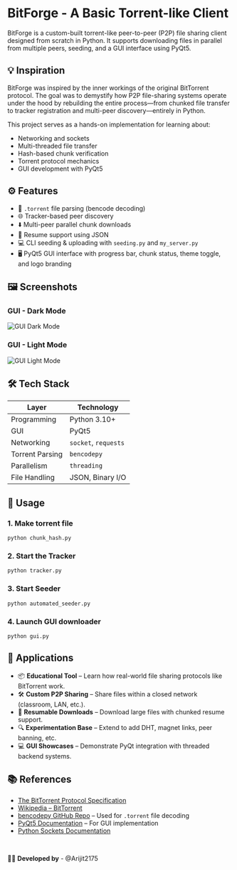 # BitForge - A Basic Torrent-like Client

BitForge is a custom-built torrent-like peer-to-peer (P2P) file sharing client designed from scratch in Python. It supports downloading files in parallel from multiple peers, seeding, and a GUI interface using PyQt5.


## 💡 Inspiration

BitForge was inspired by the inner workings of the original BitTorrent protocol. The goal was to demystify how P2P file-sharing systems operate under the hood by rebuilding the entire process—from chunked file transfer to tracker registration and multi-peer discovery—entirely in Python.

This project serves as a hands-on implementation for learning about:

- Networking and sockets
- Multi-threaded file transfer
- Hash-based chunk verification
- Torrent protocol mechanics
- GUI development with PyQt5


## ⚙️ Features

- 📁 `.torrent` file parsing (bencode decoding)
- 🌐 Tracker-based peer discovery
- ⬇️ Multi-peer parallel chunk downloads
- 🧩 Resume support using JSON
- 💻 CLI seeding & uploading with `seeding.py` and `my_server.py`
- 🖥️ PyQt5 GUI interface with progress bar, chunk status, theme toggle, and logo branding


## 🖼️ Screenshots

### GUI - Dark Mode

![GUI Dark Mode](assets/screenshots/gui_dark.png)

### GUI - Light Mode

![GUI Light Mode](assets/screenshots/gui_light.png)


## 🛠️ Tech Stack

| Layer            | Technology          |
|------------------|---------------------|
| Programming      | Python 3.10+        |
| GUI              | PyQt5               |
| Networking       | `socket`, `requests`|
| Torrent Parsing  | `bencodepy`         |
| Parallelism      | `threading`         |
| File Handling    | JSON, Binary I/O    |


## 🚀 Usage

### 1. Make torrent file

```
python chunk_hash.py
```

### 2. Start the Tracker

```
python tracker.py
```

### 3. Start Seeder

```
python automated_seeder.py
```

### 4. Launch GUI downloader

```
python gui.py
```


## 🧭 Applications

- 📦 **Educational Tool** – Learn how real-world file sharing protocols like BitTorrent work.
- 🛠 **Custom P2P Sharing** – Share files within a closed network (classroom, LAN, etc.).
- 🔄 **Resumable Downloads** – Download large files with chunked resume support.
- 🔍 **Experimentation Base** – Extend to add DHT, magnet links, peer banning, etc.
- 💻 **GUI Showcases** – Demonstrate PyQt integration with threaded backend systems.


## 📚 References

- [The BitTorrent Protocol Specification](https://www.bittorrent.org/beps/bep_0003.html)
- [Wikipedia – BitTorrent](https://en.wikipedia.org/wiki/BitTorrent)
- [bencodepy GitHub Repo](https://github.com/fuzeman/bencode.py) – Used for `.torrent` file decoding
- [PyQt5 Documentation](https://doc.qt.io/qtforpython/) – For GUI implementation
- [Python Sockets Documentation](https://docs.python.org/3/library/socket.html)

<br>

👨‍💻 **Developed by** - @Arijit2175
